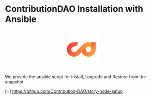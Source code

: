 
# ContributionDAO Installation with Ansible

<p align="center"><img src="https://raw.githubusercontent.com/Contribution-DAO/contributiondao/refs/heads/main/brand-assets/cdao_logo_128x128.png" /></p>

We provide the ansible script for Install, Upgrade and Restore from the snapshot

[+] https://github.com/Contribution-DAO/story-node-setup
